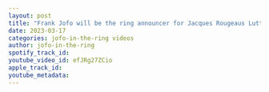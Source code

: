 ```yaml
---
layout: post
title: "Frank Jofo will be the ring announcer for Jacques Rougeaus Lutte Academie"
date: 2023-03-17
categories: jofo-in-the-ring videos
author: jofo-in-the-ring
spotify_track_id: 
youtube_video_id: efJRg27ZCio
apple_track_id: 
youtube_metadata: 
---
```

